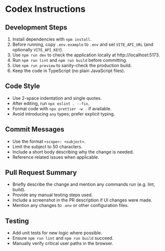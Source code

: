 # Codex Instructions

## Development Steps

1. Install dependencies with `npm install`.
2. Before running, copy `.env.example` to `.env` and set `VITE_API_URL` (and optionally `VITE_API_KEY`).
3. Use `npm run dev` to check the application locally at http://localhost:5173.
4. Run `npm run lint` and `npm run build` before committing.
5. Use `npm run preview` to sanity-check the production build.
6. Keep the code in TypeScript (no plain JavaScript files).

## Code Style

- Use 2-space indentation and single quotes.
- After editing, run `npx eslint . --fix`.
- Format code with `npx prettier -w .` if available.
- Avoid introducing `any` types; prefer explicit typing.

## Commit Messages

- Use the format `<scope>: <subject>`.
- Limit the subject to 50 characters.
- Include a short body describing why the change is needed.
- Reference related issues when applicable.

## Pull Request Summary

- Briefly describe the change and mention any commands run (e.g. lint, build).
- Provide any manual testing steps used.
- Include a screenshot in the PR description if UI changes were made.
- Mention any changes to `.env` or other configuration files.

## Testing

- Add unit tests for new logic where possible.
- Ensure `npm run lint` and `npm run build` succeed.
- Manually verify critical user paths in the browser.
